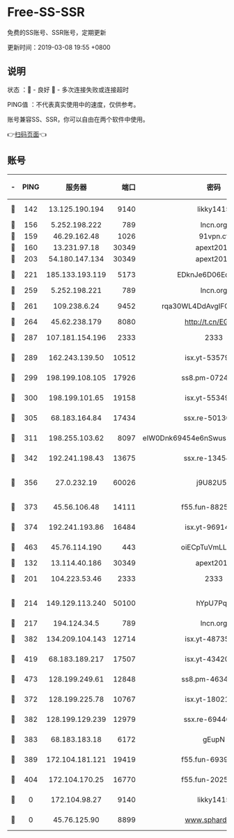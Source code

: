 # Free-SS-SSR

免费的SS账号、SSR账号，定期更新

更新时间：2019-03-08 19:55 +0800

## 说明

状态     ：🙂 - 良好 🙁 - 多次连接失败或连接超时

PING值   ：不代表真实使用中的速度，仅供参考。

账号兼容SS、SSR，你可以自由在两个软件中使用。

👉[扫码页面](https://liesauer.github.io/Free-SS-SSR/)👈

## 账号

|-|PING|服务器|端口|密码|加密方式|区域|
|:----:|:----:|:-----:|-----:|:----:|:----:|:----:|
|🙂|142|13.125.190.194|9140|likky1415|aes-256-cfb|KR|
|🙂|156|5.252.198.222|789|lncn.org|rc4|JP|
|🙂|159|46.29.162.48|1026|91vpn.cf|rc4-md5|RU|
|🙂|160|13.231.97.18|30349|apext2019|chacha20|JP|
|🙂|203|54.180.147.134|30349|apext2019|chacha20|KR|
|🙂|221|185.133.193.119|5173|EDknJe6D06EoWDaw|aes-256-cfb|US|
|🙂|259|5.252.198.221|789|lncn.org|rc4|JP|
|🙂|261|109.238.6.24|9452|rqa30WL4DdAvgIFG6Fs3znzTa|aes-256-cfb|FR|
|🙂|264|45.62.238.179|8080|http://t.cn/EGJIyrl|rc4-md5|CA|
|🙂|287|107.181.154.196|2333|2333|aes-256-cfb|US|
|🙂|289|162.243.139.50|10512|isx.yt-53579269|aes-256-cfb|US|
|🙂|299|198.199.108.105|17926|ss8.pm-07244383|aes-256-cfb|US|
|🙂|300|198.199.101.65|19158|isx.yt-55349354|aes-256-cfb|US|
|🙂|305|68.183.164.84|17434|ssx.re-50130004|aes-256-cfb|US|
|🙂|311|198.255.103.62|8097|eIW0Dnk69454e6nSwuspv9DmS201tQ0D|aes-256-cfb|US|
|🙂|342|192.241.198.43|13675|ssx.re-13454055|aes-256-cfb|US|
|🙂|356|27.0.232.19|60026|j9U82U53|xchacha20-ietf-poly1305|HK|
|🙂|373|45.56.106.48|14111|f55.fun-88250157|aes-256-cfb|US|
|🙂|374|192.241.193.86|16484|isx.yt-96914797|aes-256-cfb|US|
|🙂|463|45.76.114.190|443|oiECpTuVmLLxk4Ts|aes-256-cfb|AU|
|🙂|132|13.114.40.186|30349|apext2019|chacha20|JP|
|🙂|201|104.223.53.46|2333|2333|aes-256-cfb|US|
|🙂|214|149.129.113.240|50100|hYpU7PqP|chacha20-ietf-poly1305|CN|
|🙂|217|194.124.34.5|789|lncn.org|rc4|JP|
|🙂|382|134.209.104.143|12714|isx.yt-48735563|aes-256-cfb|SG|
|🙂|419|68.183.189.217|17507|isx.yt-43420762|aes-256-cfb|SG|
|🙂|473|128.199.249.61|12848|ss8.pm-46346363|aes-256-cfb|SG|
|🙁|372|128.199.225.78|10767|isx.yt-18021882|aes-256-cfb|SG|
|🙁|382|128.199.129.239|12979|ssx.re-69440273|aes-256-cfb|SG|
|🙁|383|68.183.183.18|6172|gEupN|aes-256-cfb|SG|
|🙁|389|172.104.181.121|19419|f55.fun-69397785|aes-256-cfb|SG|
|🙁|404|172.104.170.25|16770|f55.fun-20256813|aes-256-cfb|SG|
|🙁|0|172.104.98.27|9140|likky1415|aes-256-cfb|JP|
|🙁|0|45.76.125.90|8899|www.sphard.com|aes-256-cfb|AU|
